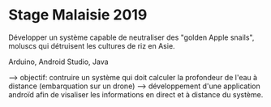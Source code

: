 # Stage Malaisie 2019

Développer un système capable de neutraliser des "golden Apple snails", moluscs qui détruisent les cultures de riz en Asie.

Arduino, Android Studio, Java

  --> objectif: contruire un système qui doit calculer la profondeur de l'eau à distance (embarquation sur un drone)
  --> développement d'une application androïd afin de visaliser les informations en direct et à distance du système.
